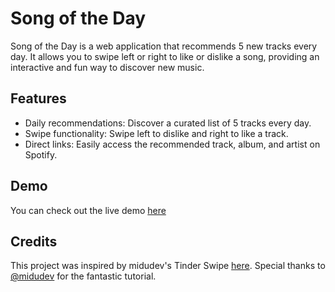 # Song of the Day

Song of the Day is a web application that recommends 5 new tracks every day. It allows you to swipe left or right to like or dislike a song, providing an interactive and fun way to discover new music.

## Features

- Daily recommendations: Discover a curated list of 5 tracks every day.
- Swipe functionality: Swipe left to dislike and right to like a track.
- Direct links: Easily access the recommended track, album, and artist on Spotify.

## Demo

You can check out the live demo [here](http:dev.juanfalibene.com/sotd)

## Credits

This project was inspired by midudev's Tinder Swipe [here](https://github.com/midudev/javascript-100-proyectos/tree/main/01-tinder-swipe). Special thanks to [@midudev](https://github.com/midudev) for the fantastic tutorial.
